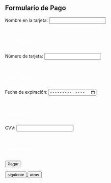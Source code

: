 

<html lang="es">
<head>
    <meta charset="UTF-8">
    <meta name="viewport" content="width=device-width, initial-scale=1.0">
    <title>Formulario de Pago</title>
</head>
<body>
    <h2>Formulario de Pago</h2>
    <form action="/ruta_de_tu_servidor" method="POST">
        <label for="nombre">Nombre en la tarjeta:</label>
        <input type="text" id="nombre" name="nombre" required><br><br>
     <p style="font-size: 25px; color: white; font-family: 'Arial Black ', sans-serif; text-align: left;"> Nombre
    </p>
        <label for="tarjeta">Número de tarjeta:</label>
        <input type="text" id="tarjeta" name="tarjeta" required><br><br>
     <p style="font-size: 25px; color: white; font-family: 'Arial Black ', sans-serif; text-align: left;"> Nombre
    </p>
        <label for="fecha_expiracion">Fecha de expiración:</label>
        <input type="month" id="fecha_expiracion" name="fecha_expiracion" required><br><br>
     <p style="font-size: 25px; color: white; font-family: 'Arial Black ', sans-serif; text-align: left;"> Nombre
    </p>
        <label for="cvv">CVV:</label>
        <input type="text" id="cvv" name="cvv" required><br><br>
     <p style="font-size: 25px; color: white; font-family: 'Arial Black ', sans-serif; text-align: left;"> Nombre
    </p>
        <input type="submit" value="Pagar">
    </form>
</body>
</html>

<a href="https://ice200626.github.io/web-006/">
  <button>siguiente</button>
</a>

<a href="https://ice200626.github.io/web-004/">
  <button>atras</button>
</a>


<html lang="es">
<head>
    <meta charset="UTF-8">
    <meta name="viewport" content="width=device-width, initial-scale=1.0">
    <title>Ejemplo de Fondo</title>
    <style>
        body {
            background: url('fondo n1.jpg') no-repeat center center fixed;
            background-size: cover;
        }
    </style>
</head>
<body>
    
</body>
</html>




